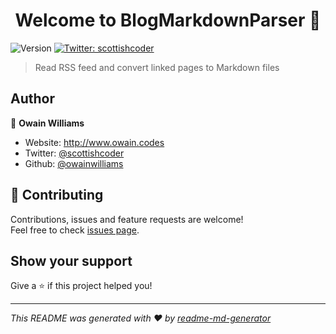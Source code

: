 <h1 align="center">Welcome to BlogMarkdownParser 👋</h1>
<p>
  <img alt="Version" src="https://img.shields.io/badge/version-0.1-blue.svg?cacheSeconds=2592000" />
  <a href="https://twitter.com/scottishcoder" target="_blank">
    <img alt="Twitter: scottishcoder" src="https://img.shields.io/twitter/follow/scottishcoder.svg?style=social" />
  </a>
</p>

> Read RSS feed and convert linked pages to Markdown files

## Author

👤 **Owain Williams**

* Website: http://www.owain.codes
* Twitter: [@scottishcoder](https://twitter.com/scottishcoder)
* Github: [@owainwilliams](https://github.com/owainwilliams)

## 🤝 Contributing

Contributions, issues and feature requests are welcome!<br />Feel free to check [issues page](github.com/owainwilliams/blogmarkdownparser/issues). 

## Show your support

Give a ⭐️ if this project helped you!

***
_This README was generated with ❤️ by [readme-md-generator](https://github.com/kefranabg/readme-md-generator)_